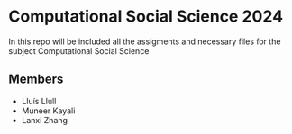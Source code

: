 # Computational Social Science 2024

In this repo will be included all the assigments and necessary files for the subject Computational Social Science


## Members

- Lluís Llull 
- Muneer Kayali
- Lanxi Zhang
